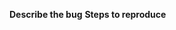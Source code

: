 ﻿---
name: Bug report
about: Create a report
labels: bug
---
**Describe the bug**
**Steps to reproduce**
